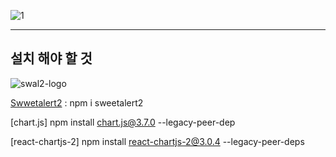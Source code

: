 ![1](https://user-images.githubusercontent.com/113497486/228439056-adb231ed-afe6-49da-a97d-069e5d55fcd4.png)

--------------
## 설치 해야 할 것

![swal2-logo](https://user-images.githubusercontent.com/113497486/229294490-15567df6-3968-4b71-a086-f08ccdf95858.png)  

[Swwetalert2](https://www.npmjs.com/package/sweetalert2) : npm i sweetalert2

[chart.js] npm install chart.js@3.7.0 --legacy-peer-dep

[react-chartjs-2] npm install react-chartjs-2@3.0.4 --legacy-peer-deps
